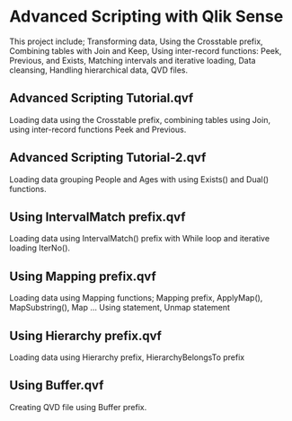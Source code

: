 # Advanced Scripting with Qlik Sense
This project include; Transforming data, Using the Crosstable prefix, Combining tables with Join and Keep, Using inter-record functions: Peek, Previous, and Exists, Matching intervals and iterative loading, Data cleansing, Handling hierarchical data, QVD files.
## Advanced Scripting Tutorial.qvf
Loading data using the Crosstable prefix, combining tables using Join, using inter-record functions Peek and Previous.
## Advanced Scripting Tutorial-2.qvf
Loading data grouping People and Ages with using Exists() and Dual() functions.
## Using IntervalMatch prefix.qvf
Loading data using IntervalMatch() prefix with While loop and iterative loading IterNo().
## Using Mapping prefix.qvf
Loading data using Mapping functions; Mapping prefix, ApplyMap(), MapSubstring(), Map … Using statement, Unmap statement
## Using Hierarchy prefix.qvf
Loading data using Hierarchy prefix, HierarchyBelongsTo prefix
## Using Buffer.qvf
Creating QVD file using Buffer prefix.
